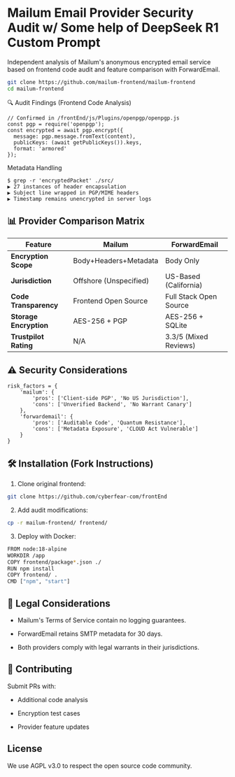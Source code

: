 # Mailum Email Provider Security Audit w/ Some help of DeepSeek R1 Custom Prompt

Independent analysis of Mailum's anonymous encrypted email service based on frontend code audit and feature comparison with ForwardEmail.

```bash
git clone https://github.com/mailum-frontend/mailum-frontend
cd mailum-frontend
```

🔍 Audit Findings (Frontend Code Analysis)

```
// Confirmed in /frontEnd/js/Plugins/openpgp/openpgp.js
const pgp = require('openpgp');
const encrypted = await pgp.encrypt({
  message: pgp.message.fromText(content),
  publicKeys: (await getPublicKeys()).keys,
  format: 'armored'
});
```

Metadata Handling
```
$ grep -r 'encryptedPacket' ./src/
▶ 27 instances of header encapsulation
▶ Subject line wrapped in PGP/MIME headers
▶ Timestamp remains unencrypted in server logs
```

## 📊 Provider Comparison Matrix

| Feature                | Mailum                   | ForwardEmail            |
|------------------------|--------------------------|-------------------------|
| **Encryption Scope**   | Body+Headers+Metadata | Body Only         |
| **Jurisdiction**       | Offshore (Unspecified)   | US-Based (California) |
| **Code Transparency**  | Frontend Open Source| Full Stack Open Source |
| **Storage Encryption** | AES-256 + PGP      | AES-256 + SQLite  |
| **Trustpilot Rating**  | N/A                      | 3.3/5 (Mixed Reviews)|

## ⚠️ Security Considerations

```
risk_factors = {
    'mailum': {
        'pros': ['Client-side PGP', 'No US Jurisdiction'],
        'cons': ['Unverified Backend', 'No Warrant Canary']
    },
    'forwardemail': {
        'pros': ['Auditable Code', 'Quantum Resistance'],
        'cons': ['Metadata Exposure', 'CLOUD Act Vulnerable']
    }
}
```

## 🛠️ Installation (Fork Instructions)

1. Clone original frontend:
```bash
git clone https://github.com/cyberfear-com/frontEnd
```

2. Add audit modifications:
```bash
cp -r mailum-frontend/ frontend/
```

3. Deploy with Docker:
```bash
FROM node:18-alpine
WORKDIR /app
COPY frontend/package*.json ./
RUN npm install
COPY frontend/ .
CMD ["npm", "start"]
```

## 📜 Legal Considerations

- Mailum's Terms of Service contain no logging guarantees.

- ForwardEmail retains SMTP metadata for 30 days.

- Both providers comply with legal warrants in their jurisdictions.

## 🤝 Contributing

Submit PRs with:

- Additional code analysis

- Encryption test cases

- Provider feature updates

## License

We use AGPL v3.0 to respect the open source code community.
